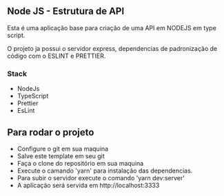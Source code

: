 ## Node JS - Estrutura de API
Esta é uma aplicação base para criação de uma API em NODEJS em type script.

O projeto ja possui o servidor express, dependencias de padronização de código com o ESLINT e PRETTIER.

### Stack
* NodeJs
* TypeScript
* Prettier
* EsLint

## Para rodar o projeto

- Configure o git em sua maquina
- Salve este template em seu git
- Faça o clone do repositório em sua maquina
- Execute o camando 'yarn' para instalação das dependencias.
- Para subir o servidor execute o comando 'yarn dev:server'
- A aplicação será servida em http://localhost:3333

